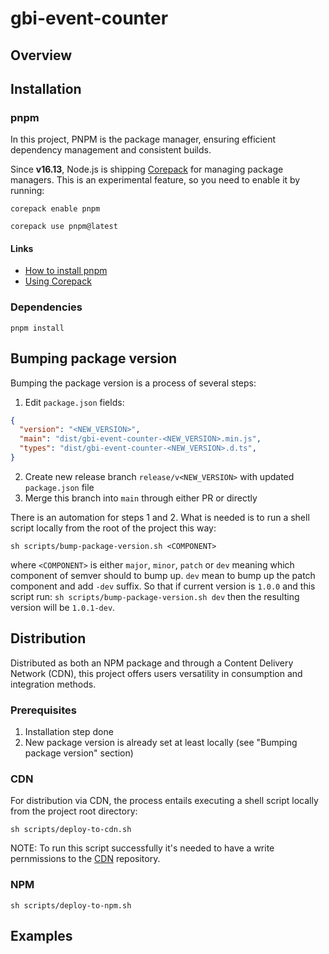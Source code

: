 # gbi-event-counter

## Overview

## Installation

### pnpm

In this project, PNPM is the package manager, ensuring efficient dependency management and consistent builds.

Since **v16.13**, Node.js is shipping [Corepack](https://nodejs.org/api/corepack.html) for managing package managers. This is an
experimental
feature, so you need to enable it by
running:

```shell
corepack enable pnpm
```

```shell
corepack use pnpm@latest
```

#### Links

- [How to install pnpm](https://pnpm.io/installation)
- [Using Corepack](https://pnpm.io/installation#using-corepack)

### Dependencies

```shell
pnpm install
```

## Bumping package version

Bumping the package version is a process of several steps:

1. Edit `package.json` fields:

```json lines
{
  "version": "<NEW_VERSION>",
  "main": "dist/gbi-event-counter-<NEW_VERSION>.min.js",
  "types": "dist/gbi-event-counter-<NEW_VERSION>.d.ts",
}
```

2. Create new release branch `release/v<NEW_VERSION>` with updated `package.json` file
3. Merge this branch into `main` through either PR or directly

There is an automation for steps 1 and 2. What is needed is to run a shell script locally from the root of the project this way:

```shell
sh scripts/bump-package-version.sh <COMPONENT>
```

where `<COMPONENT>` is either `major`, `minor`, `patch` or `dev` meaning which component of semver should to bump up. `dev` mean to bump up
the patch component and add `-dev` suffix. So that if current version is `1.0.0` and this script
run: `sh scripts/bump-package-version.sh dev` then the resulting version will be `1.0.1-dev`.

## Distribution

Distributed as both an NPM package and through a Content Delivery Network (CDN), this project offers users versatility in consumption and
integration methods.

### Prerequisites

1. Installation step done
2. New package version is already set at least locally (see "Bumping package version" section)

### CDN

For distribution via CDN, the process entails executing a shell script locally from the project root directory:

```shell
sh scripts/deploy-to-cdn.sh
```

NOTE: To run this script successfully it's needed to have a write pernmissions to the [CDN](https://github.com/groupby/cdn) repository.

### NPM

```shell
sh scripts/deploy-to-npm.sh
```

## Examples